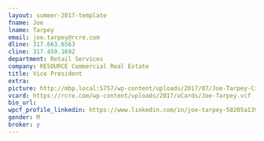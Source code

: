 ```yaml
---
layout: summer-2017-template 
fname: Joe
lname: Tarpey
email: joe.tarpey@rcre.com
dline: 317.663.6563
cline: 317.459.1692
department: Retail Services
company: RESOURCE Commercial Real Estate
title: Vice President
extra: 
picture: http://mbp.local:5757/wp-content/uploads/2017/07/Joe-Tarpey-Circle-Colorx600.jpg
vcard: https://rcre.com/wp-content/uploads/2017/vCards/Joe-Tarpey.vcf
bio_url: 
wpcf_profile_linkedin: https://www.linkedin.com/in/joe-tarpey-58205a139/
gender: M
broker: y
---
```

